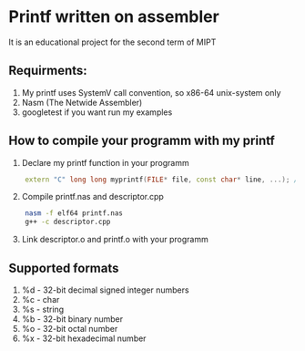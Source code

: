 # Printf written on assembler
It is an educational project for the second term of MIPT 
## Requirments:
1. My printf uses SystemV call convention, so x86-64 unix-system only
1. Nasm (The Netwide Assembler)
1. googletest if you want run my examples
## How to compile your programm with my printf
1. Declare my printf function in your programm
```c++
    extern "C" long long myprintf(FILE* file, const char* line, ...); // return count of printed symbols
```
2. Compile printf.nas and descriptor.cpp
```sh
    nasm -f elf64 printf.nas
    g++ -c descriptor.cpp
```
3. Link descriptor.o and printf.o with your programm

## Supported formats
1. %d - 32-bit decimal signed integer numbers
2. %c - char
3. %s - string
4. %b - 32-bit binary number
5. %o - 32-bit octal number
6. %x - 32-bit hexadecimal number
